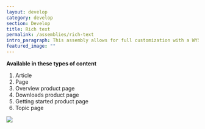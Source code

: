 ```yaml
---
layout: develop
category: develop
section: Develop
title: Rich text
permalink: /assemblies/rich-text
intro_paragraph: This assembly allows for full customization with a WYSIWYG.
featured_image: ""
---
```

**Available in these types of content**

1. Article
2. Page
3. Overview product page
4. Downloads product page
5. Getting started product page
6. Topic page

![](/design-manual/assets/uploads/rich-text-example.png)